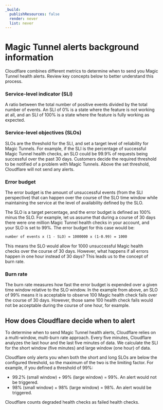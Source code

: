 ```yaml
---
_build:
  publishResources: false
  render: never
  list: never
---
```


# Magic Tunnel alerts background information

Cloudflare combines different metrics to determine when to send you Magic Tunnel health alerts. Review key concepts below to better understand this process.

### Service-level indicator (SLI)

A ratio between the total number of positive events divided by the total number of events. An SLI of 0% is a state where the feature is not working at all, and an SLI of 100% is a state where the feature is fully working as expected.

### Service-level objectives (SLOs)

SLOs are the threshold for the SLI, and set a target level of reliability for Magic Tunnels. For example, if the SLI is the percentage of successful Magic Tunnel health checks, an SLO could be 99.9% of requests being successful over the past 30 days. Customers decide the required threshold to be notified of a problem with Magic Tunnels. Above the set threshold, Cloudflare will not send any alerts.

### Error budget

The error budget is the amount of unsuccessful events (from the SLI perspective) that can happen over the course of the SLO time window while maintaining the service at the level of availability defined by the SLO.

The SLO is a target percentage, and the error budget is defined as 100% minus the SLO. For example, let us assume that during a course of 30 days there were one million Magic Tunnel health checks in your account, and your SLO is set to 99%. The error budget for this case would be:

```txt
number of events x (1 - SLO) = 1000000 x (1-0.99) = 1000
```

This means the SLO would allow for 1000 unsuccessful Magic health checks over the course of 30 days. However, what happens if all errors happen in one hour instead of 30 days? This leads us to the concept of burn rate.

### Burn rate

The burn rate measures how fast the error budget is expended over a given time window relative to the SLO window. In the example from above, an SLO of 99% means it is acceptable to observe 100 Magic health check fails over the course of 30 days. However, those same 100 health check fails would not be acceptable during the course of one hour, for example.

## How does Cloudflare decide when to alert

To determine when to send Magic Tunnel health alerts, Cloudflare relies on a multi-window, multi-burn rate approach. Every five minutes, Cloudflare analyzes the last hour and the last five minutes of data. We calculate the SLI for the short window (five minutes) and large window (one hour) of data.

Cloudflare only alerts you when both the short and long SLOs are below the configured threshold, so the maximum of the two is the limiting factor. For example, if you defined a threshold of 99%:
- 99.2% (small window) + 99% (large window) = 99%. An alert would not be triggered.
- 98% (small window) + 98% (large window) = 98%. An alert would be triggered.

Cloudflare counts degraded health checks as failed health checks.